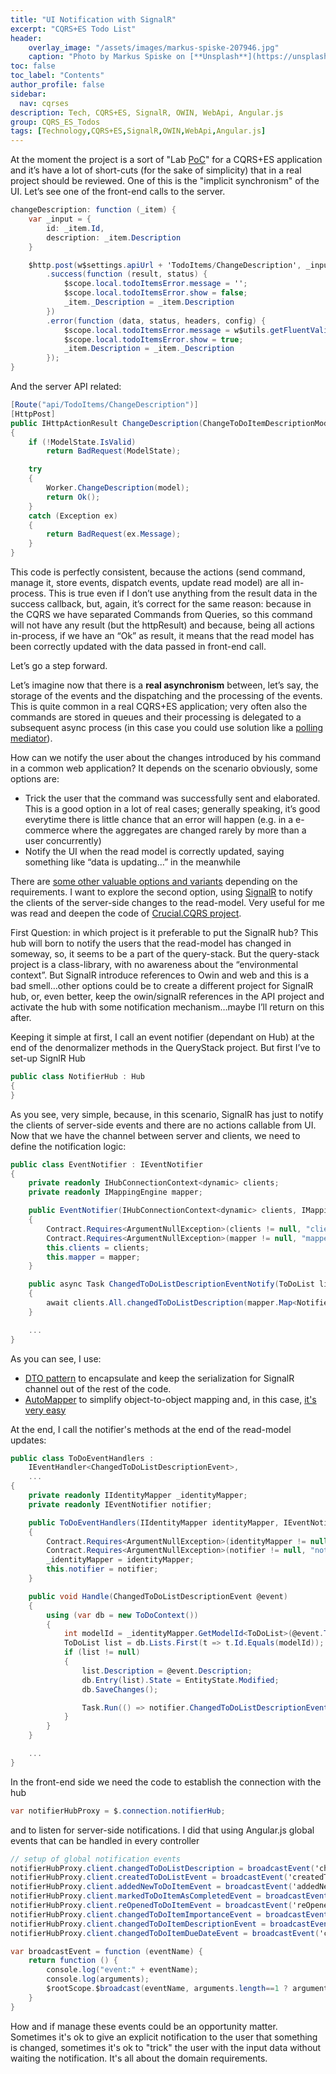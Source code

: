 ```yaml
---
title: "UI Notification with SignalR"
excerpt: "CQRS+ES Todo List"
header:
    overlay_image: "/assets/images/markus-spiske-207946.jpg"
    caption: "Photo by Markus Spiske on [**Unsplash**](https://unsplash.com/photos/Skf7HxARcoc)"
toc: false
toc_label: "Contents"
author_profile: false
sidebar:
  nav: cqrses
description: Tech, CQRS+ES, SignalR, OWIN, WebApi, Angular.js
group: CQRS_ES_Todos
tags: [Technology,CQRS+ES,SignalR,OWIN,WebApi,Angular.js]
---
```


At the moment the project is a sort of "Lab <a href="https://it.wikipedia.org/wiki/Proof_of_concept" target="_blank">PoC</a>" for a CQRS+ES application and it’s have a lot of short-cuts (for the sake of simplicity) that in a real project should be reviewed. One of this is the "implicit synchronism" of the UI. Let’s see one of the front-end calls to the server.

```csharp
changeDescription: function (_item) {
    var _input = {
        id: _item.Id,
        description: _item.Description
    }

    $http.post(w$settings.apiUrl + 'TodoItems/ChangeDescription', _input)
        .success(function (result, status) {
            $scope.local.todoItemsError.message = '';
            $scope.local.todoItemsError.show = false;
            _item._Description = _item.Description
        })
        .error(function (data, status, headers, config) {
            $scope.local.todoItemsError.message = w$utils.getFluentValidationMessage(data.Message);
            $scope.local.todoItemsError.show = true;
            _item.Description = _item._Description
        });
}
```

And the server API related:

```csharp
[Route("api/TodoItems/ChangeDescription")]
[HttpPost]
public IHttpActionResult ChangeDescription(ChangeToDoItemDescriptionModel model)
{
    if (!ModelState.IsValid)
        return BadRequest(ModelState);

    try
    {
        Worker.ChangeDescription(model);
        return Ok();
    }
    catch (Exception ex)
    {
        return BadRequest(ex.Message);
    }
}
```

This code is perfectly consistent, because the actions (send command, manage it, store events, dispatch events, update read model) are all in-process. This is true even if I don’t use anything from the result data in the success callback, but, again, it’s correct for the same reason: because in the CQRS we have separated Commands from Queries, so this command will not have any result (but the httpResult) and because, being all actions in-process, if we have an “Ok” as result, it means that the read model has been correctly updated with the data passed in front-end call.
	
Let’s go a step forward.

Let’s imagine now that there is a **real asynchronism** between, let’s say, the storage of the events and the dispatching and the processing of the events. This is quite common in a real CQRS+ES application; very often also the commands are stored in queues and their processing is delegated to a subsequent async process (in this case you could use solution like a <a href="http://blog.sapiensworks.com/post/2015/07/20/CQRS-Immediate-Feedback-Web-App/" target="_blank">polling mediator</a>).


How can we notify the user about the changes introduced by his command in a common web application? It depends on the scenario obviously, some options are:

-	Trick the user that the command was successfully sent and elaborated. This is a good option in a lot of real cases; generally speaking, it’s good everytime there is little chance that an error will happen (e.g. in a e-commerce where the aggregates are changed rarely by more than a user concurrently)
-	Notify the UI when the read model is correctly updated, saying something like “data is updating…” in the meanwhile


There are <a href="https://www.google.it/webhp?sourceid=chrome-instant&ion=1&espv=2&ie=UTF-8#q=CQRS+eventual+consistency+ui" target="_blank">some other valuable options and variants</a> depending on the requirements.
I want to explore the second option, using <a href="http://signalr.net/" target="_blank">SignalR</a> to notify the clients of the server-side changes to the read-model. Very useful for me was read and deepen the code of <a href="https://github.com/andyhoyle/Crucial-CQRS" target="_blank">Crucial.CQRS project</a>.

First Question: in which project is it preferable to put the SignalR hub? This hub will born to notify the users that the read-model has changed in someway, so, it seems to be a part of the query-stack. But the query-stack project is a class-library, with no awareness about the “environmental context”. But SignalR introduce references to Owin and web and this is a bad smell…other options could be to create a different project for SignalR hub, or, even better, keep the owin/signalR references in the API project and activate the hub with some notification mechanism…maybe I’ll return on this after.

Keeping it simple at first, I call an event notifier (dependant on Hub) at the end of the denormalizer methods in the QueryStack project. But first I’ve to set-up SignlR Hub

```csharp
public class NotifierHub : Hub
{
}
```

As you see, very simple, because, in this scenario, SignalR has just to notify the clients of server-side events and there are no actions callable from UI. Now that we have the channel between server and clients, we need to define the notification logic:

```csharp
public class EventNotifier : IEventNotifier
{
    private readonly IHubConnectionContext<dynamic> clients;
    private readonly IMappingEngine mapper;

    public EventNotifier(IHubConnectionContext<dynamic> clients, IMappingEngine mapper)
    {
        Contract.Requires<ArgumentNullException>(clients != null, "clients");
        Contract.Requires<ArgumentNullException>(mapper != null, "mapper");
        this.clients = clients;
        this.mapper = mapper;
    }

    public async Task ChangedToDoListDescriptionEventNotify(ToDoList list)
    {
        await clients.All.changedToDoListDescription(mapper.Map<NotifiedToDoList>(list));
    }

    ...
}
```

As you can see, I use:

- <a href="http://martinfowler.com/eaaCatalog/dataTransferObject.html" target="_blank">DTO pattern</a> to encapsulate and keep the serialization for SignalR channel out of the rest of the code.
- <a href="http://automapper.org/" target="_blank">AutoMapper</a> to simplify object-to-object mapping and, in this case, <a href="https://github.com/williamverdolini/CQRS-ES-Todos/blob/master/Todo.QueryStack/Mappers/NotifierMapperProfile.cs" target="_blank">it's very easy</a>

At the end, I call the notifier's methods at the end of the read-model updates:

```csharp
public class ToDoEventHandlers : 
	IEventHandler<ChangedToDoListDescriptionEvent>,
	...
{
	private readonly IIdentityMapper _identityMapper;
	private readonly IEventNotifier notifier;

	public ToDoEventHandlers(IIdentityMapper identityMapper, IEventNotifier notifier)
	{
		Contract.Requires<ArgumentNullException>(identityMapper != null, "identityMapper");
		Contract.Requires<ArgumentNullException>(notifier != null, "notifier");
		_identityMapper = identityMapper;
		this.notifier = notifier;
	}

	public void Handle(ChangedToDoListDescriptionEvent @event)
	{
		using (var db = new ToDoContext())
		{
			int modelId = _identityMapper.GetModelId<ToDoList>(@event.ToDoListId);
			ToDoList list = db.Lists.First(t => t.Id.Equals(modelId));
			if (list != null)
			{
				list.Description = @event.Description;
				db.Entry(list).State = EntityState.Modified;
				db.SaveChanges();

				Task.Run(() => notifier.ChangedToDoListDescriptionEventNotify(list)).ConfigureAwait(false);
			}
		}
	}

	...
}
```

In the front-end side we need the code to establish the connection with the hub 

```csharp
var notifierHubProxy = $.connection.notifierHub;
```

and to listen for server-side notifications. I did that using Angular.js global events that can be handled in every controller

```csharp
// setup of global notification events 
notifierHubProxy.client.changedToDoListDescription = broadcastEvent('changedToDoListDescription');
notifierHubProxy.client.createdToDoListEvent = broadcastEvent('createdToDoListEvent');
notifierHubProxy.client.addedNewToDoItemEvent = broadcastEvent('addedNewToDoItemEvent');
notifierHubProxy.client.markedToDoItemAsCompletedEvent = broadcastEvent('markedToDoItemAsCompletedEvent');
notifierHubProxy.client.reOpenedToDoItemEvent = broadcastEvent('reOpenedToDoItemEvent');
notifierHubProxy.client.changedToDoItemImportanceEvent = broadcastEvent('changedToDoItemImportanceEvent');
notifierHubProxy.client.changedToDoItemDescriptionEvent = broadcastEvent('changedToDoItemDescriptionEvent');
notifierHubProxy.client.changedToDoItemDueDateEvent = broadcastEvent('changedToDoItemDueDateEvent');

var broadcastEvent = function (eventName) {
    return function () {
        console.log("event:" + eventName);
        console.log(arguments);
        $rootScope.$broadcast(eventName, arguments.length==1 ? arguments[0] : arguments);
    }
}
```

How and if manage these events could be an opportunity matter. Sometimes it's ok to give an explicit notification to the user that something is changed, sometimes it's ok to "trick" the user with the input data without waiting the notification.
It's all about the domain requirements.